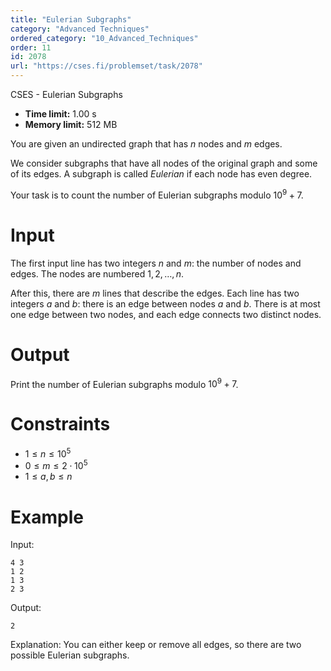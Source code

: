 ```yaml
---
title: "Eulerian Subgraphs"
category: "Advanced Techniques"
ordered_category: "10_Advanced_Techniques"
order: 11
id: 2078
url: "https://cses.fi/problemset/task/2078"
---
```


CSES - Eulerian Subgraphs

  * **Time limit:** 1.00 s
  * **Memory limit:** 512 MB

You are given an undirected graph that has $n$ nodes and $m$ edges.

We consider subgraphs that have all nodes of the original graph and some of
its edges. A subgraph is called _Eulerian_ if each node has even degree.

Your task is to count the number of Eulerian subgraphs modulo $10^9+7$.

# Input

The first input line has two integers $n$ and $m$: the number of nodes and
edges. The nodes are numbered $1,2,\dots,n$.

After this, there are $m$ lines that describe the edges. Each line has two
integers $a$ and $b$: there is an edge between nodes $a$ and $b$. There is at
most one edge between two nodes, and each edge connects two distinct nodes.

# Output

Print the number of Eulerian subgraphs modulo $10^9+7$.

# Constraints

  * $1 \le n \le 10^5$
  * $0 \le m \le 2 \cdot 10^5$
  * $1 \le a,b \le n$

# Example

Input:

    
    
    4 3
    1 2
    1 3
    2 3
    

Output:

    
    
    2
    

Explanation: You can either keep or remove all edges, so there are two
possible Eulerian subgraphs.

